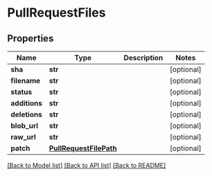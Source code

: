 # PullRequestFiles

## Properties
Name | Type | Description | Notes
------------ | ------------- | ------------- | -------------
**sha** | **str** |  | [optional] 
**filename** | **str** |  | [optional] 
**status** | **str** |  | [optional] 
**additions** | **str** |  | [optional] 
**deletions** | **str** |  | [optional] 
**blob_url** | **str** |  | [optional] 
**raw_url** | **str** |  | [optional] 
**patch** | [**PullRequestFilePath**](PullRequestFilePath.md) |  | [optional] 

[[Back to Model list]](../README.md#documentation-for-models) [[Back to API list]](../README.md#documentation-for-api-endpoints) [[Back to README]](../README.md)

